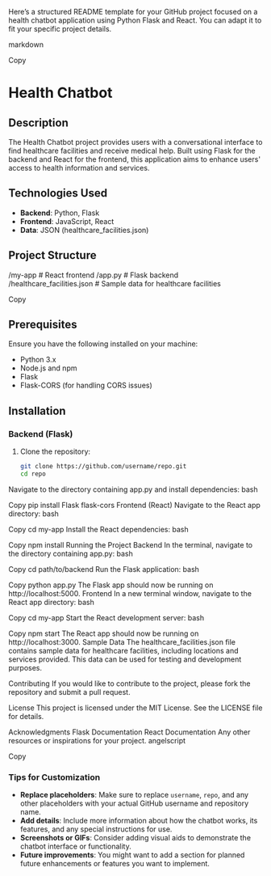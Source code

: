 Here’s a structured README template for your GitHub project focused on a health chatbot application using Python Flask and React. You can adapt it to fit your specific project details.

markdown

Copy
# Health Chatbot

## Description
The Health Chatbot project provides users with a conversational interface to find healthcare facilities and receive medical help. Built using Flask for the backend and React for the frontend, this application aims to enhance users' access to health information and services.

## Technologies Used
- **Backend**: Python, Flask
- **Frontend**: JavaScript, React
- **Data**: JSON (healthcare_facilities.json)

## Project Structure
/my-app # React frontend
/app.py # Flask backend
/healthcare_facilities.json # Sample data for healthcare facilities


Copy

## Prerequisites
Ensure you have the following installed on your machine:
- Python 3.x
- Node.js and npm
- Flask
- Flask-CORS (for handling CORS issues)

## Installation

### Backend (Flask)
1. Clone the repository:
   ```bash
   git clone https://github.com/username/repo.git
   cd repo
Navigate to the directory containing app.py and install dependencies:
bash

Copy
pip install Flask flask-cors
Frontend (React)
Navigate to the React app directory:
bash

Copy
cd my-app
Install the React dependencies:
bash

Copy
npm install
Running the Project
Backend
In the terminal, navigate to the directory containing app.py:
bash

Copy
cd path/to/backend
Run the Flask application:
bash

Copy
python app.py
The Flask app should now be running on http://localhost:5000.
Frontend
In a new terminal window, navigate to the React app directory:
bash

Copy
cd my-app
Start the React development server:
bash

Copy
npm start
The React app should now be running on http://localhost:3000.
Sample Data
The healthcare_facilities.json file contains sample data for healthcare facilities, including locations and services provided. This data can be used for testing and development purposes.

Contributing
If you would like to contribute to the project, please fork the repository and submit a pull request.

License
This project is licensed under the MIT License. See the LICENSE file for details.

Acknowledgments
Flask Documentation
React Documentation
Any other resources or inspirations for your project.
angelscript

Copy

### Tips for Customization
- **Replace placeholders**: Make sure to replace `username`, `repo`, and any other placeholders with your actual GitHub username and repository name.
- **Add details**: Include more information about how the chatbot works, its features, and any special instructions for use.
- **Screenshots or GIFs**: Consider adding visual aids to demonstrate the chatbot interface or functionality.
- **Future improvements**: You might want to add a section for planned future enhancements or features you want to implement.
